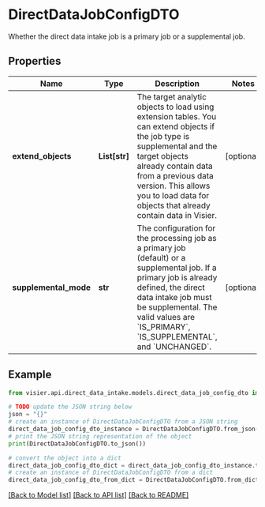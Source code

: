 # DirectDataJobConfigDTO

Whether the direct data intake job is a primary job or a supplemental job.

## Properties

Name | Type | Description | Notes
------------ | ------------- | ------------- | -------------
**extend_objects** | **List[str]** | The target analytic objects to load using extension tables.  You can extend objects if the job type is supplemental and the target objects already contain data from a previous data version.  This allows you to load data for objects that already contain data in Visier. | [optional] 
**supplemental_mode** | **str** | The configuration for the processing job as a primary job (default) or a supplemental job. If a primary job is already defined, the direct data   intake job must be supplemental. The valid values are &#x60;IS_PRIMARY&#x60;, &#x60;IS_SUPPLEMENTAL&#x60;, and &#x60;UNCHANGED&#x60;. | [optional] 

## Example

```python
from visier.api.direct_data_intake.models.direct_data_job_config_dto import DirectDataJobConfigDTO

# TODO update the JSON string below
json = "{}"
# create an instance of DirectDataJobConfigDTO from a JSON string
direct_data_job_config_dto_instance = DirectDataJobConfigDTO.from_json(json)
# print the JSON string representation of the object
print(DirectDataJobConfigDTO.to_json())

# convert the object into a dict
direct_data_job_config_dto_dict = direct_data_job_config_dto_instance.to_dict()
# create an instance of DirectDataJobConfigDTO from a dict
direct_data_job_config_dto_from_dict = DirectDataJobConfigDTO.from_dict(direct_data_job_config_dto_dict)
```
[[Back to Model list]](../README.md#documentation-for-models) [[Back to API list]](../README.md#documentation-for-api-endpoints) [[Back to README]](../README.md)


